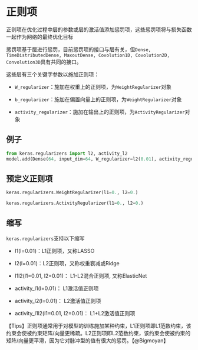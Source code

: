 # 正则项

正则项在优化过程中层的参数或层的激活值添加惩罚项，这些惩罚项将与损失函数一起作为网络的最终优化目标

惩罚项基于层进行惩罚，目前惩罚项的接口与层有关，但```Dense, TimeDistributedDense, MaxoutDense, Covolution1D, Covolution2D, Convolution3D```具有共同的接口。

这些层有三个关键字参数以施加正则项：

* ```W_regularizer```：施加在权重上的正则项，为```WeightRegularizer```对象

* ```b_regularizer```：施加在偏置向量上的正则项，为```WeightRegularizer```对象

* ```activity_regularizer```：施加在输出上的正则项，为```ActivityRegularizer```对象

## 例子
```python
from keras.regularizers import l2, activity_l2
model.add(Dense(64, input_dim=64, W_regularizer=l2(0.01), activity_regularizer=activity_l2(0.01)))
```

## 预定义正则项

```python
keras.regularizers.WeightRegularizer(l1=0., l2=0.)
```

```python
keras.regularizers.ActivityRegularizer(l1=0., l2=0.)
```

## 缩写

```keras.regularizers```支持以下缩写

* l1(l=0.01)：L1正则项，又称LASSO

* l2(l=0.01)：L2正则项，又称权重衰减或Ridge

* l1l2(l1=0.01, l2=0.01)： L1-L2混合正则项, 又称ElasticNet

* activity_l1(l=0.01)： L1激活值正则项

* activity_l2(l=0.01)： L2激活值正则项

* activity_l1l2(l1=0.01, l2=0.01)： L1+L2激活值正则项

 【Tips】正则项通常用于对模型的训练施加某种约束，L1正则项即L1范数约束，该约束会使被约束矩阵/向量更稀疏。L2正则项即L2范数约束，该约束会使被约束的矩阵/向量更平滑，因为它对脉冲型的值有很大的惩罚。【@Bigmoyan】